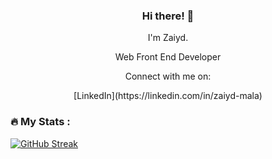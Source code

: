 
### <p align="center">Hi there! 👋</p>
<p align="center">I'm Zaiyd.</p>
<p align="center">Web Front End Developer</p>
<p align="center">Connect with me on:</p>
<p align="center">[LinkedIn](https://linkedin.com/in/zaiyd-mala)</p>


<!--
**zaiydmala/zaiydmala** is a ✨ _special_ ✨ repository because its `README.md` (this file) appears on your GitHub profile.

Here are some ideas to get you started:

- 🔭 I’m currently working on ...
- 🌱 I’m currently learning ...
- 👯 I’m looking to collaborate on ...
- 🤔 I’m looking for help with ...
- 💬 Ask me about ...
- 📫 How to reach me: ...
- 😄 Pronouns: ...
- ⚡ Fun fact: ...
-->

### :fire: My Stats :


<a align="center">
  
[![GitHub Streak](http://github-readme-streak-stats.herokuapp.com?user=zaiydmala&theme=github-dark-blue&date_format=j%20M%5B%20Y%5D&mode=weekly&dates=EB5454)](https://git.io/streak-stats)
  
</a>


